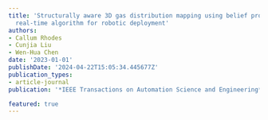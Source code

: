 ```yaml
---
title: 'Structurally aware 3D gas distribution mapping using belief propagation: a
  real-time algorithm for robotic deployment'
authors:
- Callum Rhodes
- Cunjia Liu
- Wen-Hua Chen
date: '2023-01-01'
publishDate: '2024-04-22T15:05:34.445677Z'
publication_types:
- article-journal
publication: '*IEEE Transactions on Automation Science and Engineering*'

featured: true
---
```

